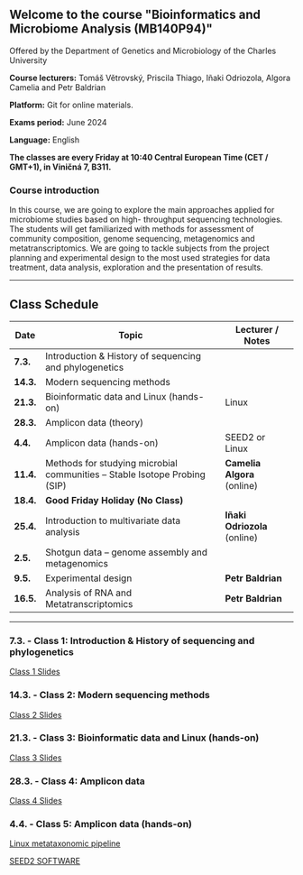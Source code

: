 ## Welcome to the course "Bioinformatics and Microbiome Analysis (MB140P94)"

Offered by the Department of Genetics and Microbiology of the Charles University

**Course lecturers:** Tomáš Větrovský, Priscila Thiago, Iñaki Odriozola, Algora Camelia and Petr Baldrian

**Platform:** Git for online materials.

**Exams period:** June 2024

**Language:** English

**The classes are every Friday at 10:40 Central European Time (CET / GMT+1), in Viničná 7, B311.**

### Course introduction

In this course, we are going to explore the main approaches applied for microbiome studies based on high- throughput sequencing technologies. The students will get familiarized with methods for assessment of community composition, genome sequencing, metagenomics and metatranscriptomics. We are going to tackle subjects from the project planning and experimental design to the most used strategies for data treatment, data analysis, exploration and the presentation of results.

---

## Class Schedule

| Date      | Topic                                                         | Lecturer / Notes                   |
|-----------|---------------------------------------------------------------|------------------------------------|
| **7.3.**  | Introduction & History of sequencing and phylogenetics        |                                    |
| **14.3.** | Modern sequencing methods                                     |                                    |
| **21.3.** | Bioinformatic data and Linux (hands-on)                       | Linux                              |
| **28.3.** | Amplicon data (theory)                                        |                                    |
| **4.4.**  | Amplicon data (hands-on)                                      | SEED2 or Linux                     |
| **11.4.** | Methods for studying microbial communities – Stable Isotope Probing (SIP) | **Camelia Algora** (online)        |
| **18.4.** | **Good Friday Holiday (No Class)**                            |                                    |
| **25.4.** | Introduction to multivariate data analysis                    | **Iñaki Odriozola** (online)       |
| **2.5.**  | Shotgun data – genome assembly and metagenomics               |                                    |
| **9.5.**  | Experimental design                                           | **Petr Baldrian**                  |
| **16.5.** | Analysis of RNA and Metatranscriptomics                       | **Petr Baldrian**                  |

---

### 7.3. - Class 1: Introduction & History of sequencing and phylogenetics

[Class 1 Slides](https://raw.githubusercontent.com/VetrovskyTomas/MB140P94/main/2025/Class_1_Intro_and_History_of_sequencing_and_Phylogenetics.pdf)

### 14.3. - Class 2: Modern sequencing methods

[Class 2 Slides](https://raw.githubusercontent.com/VetrovskyTomas/MB140P94/main/2025/Class_2_Modern_sequencing_methods.pdf)

### 21.3. - Class 3: Bioinformatic data and Linux (hands-on)

[Class 3 Slides](https://raw.githubusercontent.com/VetrovskyTomas/MB140P94/main/2025/Class_3_BioinformaticLinux.pdf)

### 28.3. - Class 4: Amplicon data

[Class 4 Slides](https://raw.githubusercontent.com/VetrovskyTomas/MB140P94/main/2025/Class_3_BioinformaticLinux.pdf)

### 4.4. - Class 5: Amplicon data (hands-on)

[Linux metataxonomic pipeline](https://github.com/pdobbler/cool-python-scripts/tree/main/Amplicons/Course_MB140P94)

[SEED2 SOFTWARE](https://www.biomed.cas.cz/mbu/lbwrf/seed/)




